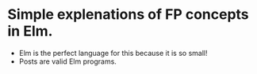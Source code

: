 # Simple explenations of FP concepts in Elm.

- Elm is the perfect language for this because it is so small!
- Posts are valid Elm programs.
